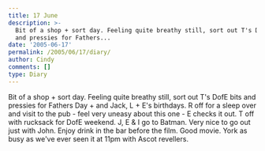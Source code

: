 ```yaml
---
title: 17 June
description: >-
  Bit of a shop + sort day. Feeling quite breathy still, sort out T's DofE bits
  and pressies for Fathers...
date: '2005-06-17'
permalink: /2005/06/17/diary/
author: Cindy
comments: []
type: Diary
---
```


Bit of a shop + sort day. Feeling quite breathy still, sort out T's DofE bits and pressies for Fathers Day + and Jack, L + E's birthdays. R off for a sleep over and visit to the pub - feel very uneasy about this one - E checks it out. T off with rucksack for DofE weekend. J, E & I go to Batman. Very nice to go out just with John. Enjoy drink in the bar before the film. Good movie. York as busy as we've ever seen it at 11pm with Ascot revellers.

